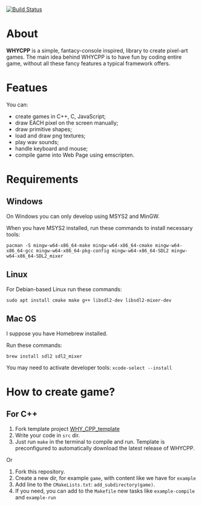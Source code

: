 [![Build Status](https://travis-ci.org/senior-sigan/WHY_CPP.svg?branch=master)](https://travis-ci.org/senior-sigan/WHY_CPP)

# About

**WHYCPP** is a simple, fantacy-console inspired, library to create pixel-art games.
The main idea behind WHYCPP is to have fun by coding entire game, 
without all these fancy features a typical framework offers.

# Featues

You can:

- create games in C++, C, JavaScript;
- draw EACH pixel on the screen manually;
- draw primitive shapes; 
- load and draw png textures;
- play wav sounds;
- handle keyboard and mouse;
- compile game into Web Page using emscripten.

# Requirements

## Windows

On Windows you can only develop using MSYS2 and MinGW.

When you have MSYS2 installed, run these commands to install necessary tools:

```shell script
pacman -S mingw-w64-x86_64-make mingw-w64-x86_64-cmake mingw-w64-x86_64-gcc mingw-w64-x86_64-pkg-config mingw-w64-x86_64-SDL2 mingw-w64-x86_64-SDL2_mixer
```

## Linux

For Debian-based Linux run these commands:

```shell script
sudo apt install cmake make g++ libsdl2-dev libsdl2-mixer-dev
```

## Mac OS

I suppose you have Homebrew installed.

Run these commands:

```shell script
brew install sdl2 sdl2_mixer
```

You may need to activate developer tools: `xcode-select --install`

# How to create game?

## For C++

1. Fork template project [WHY_CPP_template](https://github.com/senior-sigan/WHY_CPP_template)
2. Write your code in `src` dir. 
3. Just run `make` in the terminal to compile and run. Template is preconfigured to automatically download the latest release of WHYCPP.

Or

1. Fork this repository. 
2. Create a new dir, for example `game`, with content like we have for `example`
3. Add line to the `CMakeLists.txt`: `add_subdirectory(game)`.
4. If you need, you can add to the `Makefile` new tasks like `example-compile` and `example-run`
